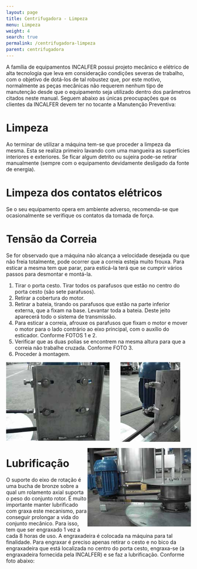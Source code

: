 ```yaml
---
layout: page
title: Centrifugadora - Limpeza
menu: Limpeza
weight: 4
search: true
permalink: /centrifugadora-limpeza
parent: centrifugadora
---
```

A família de equipamentos INCALFER possui projeto mecânico e elétrico de alta
tecnologia que leva em consideração condições severas de trabalho, com o
objetivo de dotá-los de tal robustez que, por este motivo, normalmente as peças
mecânicas não requerem nenhum tipo de manutenção desde que o
equipamento seja utilizado dentro dos parâmetros citados neste manual.
Seguem abaixo as únicas preocupações que os clientes da INCALFER devem
ter no tocante a Manutenção Preventiva:

# Limpeza
Ao terminar de utilizar a máquina tem-se que proceder a limpeza da mesma.
Esta se realiza primeiro lavando com uma mangueira as superfícies interiores e
exteriores. Se ficar algum detrito ou sujeira pode-se retirar manualmente
(sempre com o equipamento devidamente desligado da fonte de energia).

# Limpeza dos contatos elétricos
Se o seu equipamento opera em ambiente adverso, recomenda-se que
ocasionalmente se verifique os contatos da tomada de força.

# Tensão da Correia
Se for observado que a máquina não alcança a velocidade desejada ou que não
freia totalmente, pode ocorrer que a correia esteja muito frouxa.
Para esticar a mesma tem que parar, para esticá-la terá que se cumprir vários
passos para desmontar e montá-la.

1. Tirar o porta cesto. Tirar todos os parafusos que estão no centro do porta
cesto (são sete parafusos).
2. Retirar a cobertura do motor.
3. Retirar a bateia, tirando os parafusos que estão na parte inferior externa, que
a fixam na base. Levantar toda a bateia. Deste jeito aparecerá todo o sistema
de transmissão.
4. Para esticar a correia, afrouxe os parafusos que fixam o motor e mover o
motor para o lado contrário ao eixo principal, com o auxílio do esticador.
Conforme FOTOS 1 e 2.
5. Verificar que as duas polias se encontrem na mesma altura para que a correia
não trabalhe cruzada. Conforme FOTO 3.
6. Proceder à montagem.

<img align="left" src="foto1.png">
<p align="center">
  <img src="foto2.png">
</p>
<img align="right" src="foto3.png">

# Lubrificação
O suporte do eixo de rotação é uma bucha de bronze sobre a qual um rolamento
axial suporta o peso do conjunto rotor.
É muito importante manter lubrificado com graxa este mecanismo, para
conseguir prolongar a vida do conjunto mecânico.
Para isso, tem que ser engraxado 1 vez a cada 8 horas de uso. A engraxadeira
é colocada na máquina para tal finalidade.
Para engraxar é preciso apenas retirar o cesto e no bico da engraxadeira que
está localizada no centro do porta cesto, engraxa-se (a engraxadeira fornecida
pela INCALFER) e se faz a lubrificação. Conforme foto abaixo: